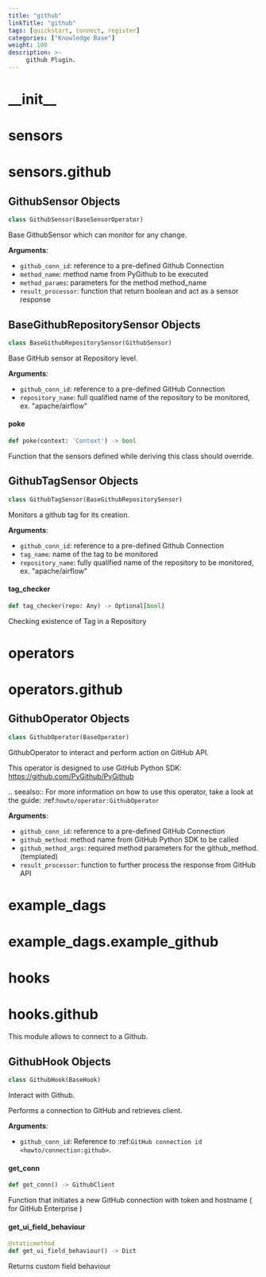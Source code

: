 ```yaml
---
title: "github"
linkTitle: "github"
tags: [quickstart, connect, register] 
categories: ["Knowledge Base"]
weight: 100
description: >-
     github Plugin.
---
```


<a id="__init__"></a>

# \_\_init\_\_

<a id="sensors"></a>

# sensors

<a id="sensors.github"></a>

# sensors.github

<a id="sensors.github.GithubSensor"></a>

## GithubSensor Objects

```python
class GithubSensor(BaseSensorOperator)
```

Base GithubSensor which can monitor for any change.

**Arguments**:

- `github_conn_id`: reference to a pre-defined Github Connection
- `method_name`: method name from PyGithub to be executed
- `method_params`: parameters for the method method_name
- `result_processor`: function that return boolean and act as a sensor response

<a id="sensors.github.BaseGithubRepositorySensor"></a>

## BaseGithubRepositorySensor Objects

```python
class BaseGithubRepositorySensor(GithubSensor)
```

Base GitHub sensor at Repository level.

**Arguments**:

- `github_conn_id`: reference to a pre-defined GitHub Connection
- `repository_name`: full qualified name of the repository to be monitored, ex. "apache/airflow"

<a id="sensors.github.BaseGithubRepositorySensor.poke"></a>

#### poke

```python
def poke(context: 'Context') -> bool
```

Function that the sensors defined while deriving this class should
override.

<a id="sensors.github.GithubTagSensor"></a>

## GithubTagSensor Objects

```python
class GithubTagSensor(BaseGithubRepositorySensor)
```

Monitors a github tag for its creation.

**Arguments**:

- `github_conn_id`: reference to a pre-defined Github Connection
- `tag_name`: name of the tag to be monitored
- `repository_name`: fully qualified name of the repository to be monitored, ex. "apache/airflow"

<a id="sensors.github.GithubTagSensor.tag_checker"></a>

#### tag\_checker

```python
def tag_checker(repo: Any) -> Optional[bool]
```

Checking existence of Tag in a Repository

<a id="operators"></a>

# operators

<a id="operators.github"></a>

# operators.github

<a id="operators.github.GithubOperator"></a>

## GithubOperator Objects

```python
class GithubOperator(BaseOperator)
```

GithubOperator to interact and perform action on GitHub API.

This operator is designed to use GitHub Python SDK: https://github.com/PyGithub/PyGithub

.. seealso::
    For more information on how to use this operator, take a look at the guide:
    :ref:`howto/operator:GithubOperator`

**Arguments**:

- `github_conn_id`: reference to a pre-defined GitHub Connection
- `github_method`: method name from GitHub Python SDK to be called
- `github_method_args`: required method parameters for the github_method. (templated)
- `result_processor`: function to further process the response from GitHub API

<a id="example_dags"></a>

# example\_dags

<a id="example_dags.example_github"></a>

# example\_dags.example\_github

<a id="hooks"></a>

# hooks

<a id="hooks.github"></a>

# hooks.github

This module allows to connect to a Github.

<a id="hooks.github.GithubHook"></a>

## GithubHook Objects

```python
class GithubHook(BaseHook)
```

Interact with Github.

Performs a connection to GitHub and retrieves client.

**Arguments**:

- `github_conn_id`: Reference to :ref:`GitHub connection id <howto/connection:github>`.

<a id="hooks.github.GithubHook.get_conn"></a>

#### get\_conn

```python
def get_conn() -> GithubClient
```

Function that initiates a new GitHub connection
with token and hostname ( for GitHub Enterprise )

<a id="hooks.github.GithubHook.get_ui_field_behaviour"></a>

#### get\_ui\_field\_behaviour

```python
@staticmethod
def get_ui_field_behaviour() -> Dict
```

Returns custom field behaviour


